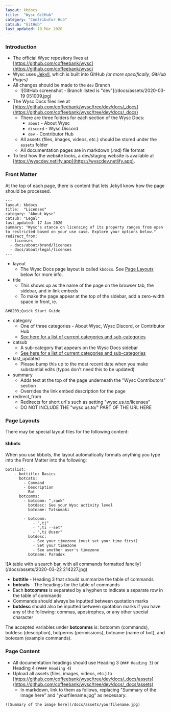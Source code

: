 ```yaml
---
layout: kbdocs
title:  "Wysc GitHub"
category: "Contributor Hub"
catsub: "GitHub"
last_updated: 19 Mar 2020
---
```



### Introduction
- The official Wysc repository lives at [https://github.com/coffeebank/wysc](https://github.com/coffeebank/wysc)
- Wysc uses [Jekyll](https://jekyllrb.com/), which is built into GitHub *(or more specifically, GitHub Pages)*
- All changes should be made to the `dev` Branch
    - ![GitHub screenshot - Branch listed is "dev"](/docs/assets/2020-03-19 051009.jpg)
- The Wysc Docs files live at [https://github.com/coffeebank/wysc/tree/dev/docs/_docs](https://github.com/coffeebank/wysc/tree/dev/docs/_docs)
    - There are three folders for each section of the Wysc Docs:
        - `about` - About Wysc
        - `discord` - Wysc Discord
        - `dev` - Contributor Hub
    - All assets (files, images, videos, etc.) should be stored under the `assets` folder
    - All documentation pages are in markdown (.md) file format
- To test how the website looks, a dev/staging website is available at [https://wyscdev.netlify.app](https://wyscdev.netlify.app).


### Front Matter

At the top of each page, there is content that lets Jekyll know how the page should be processed.

```
---
layout: kbdocs
title:  "Licenses"
category: "About Wysc"
catsub: "Legal"
last_updated: 17 Jan 2020
summary: "Wysc's stance on licensing of its property ranges from open to restricted based on your use case. Explore your options below."
redirect_from:
  - licenses
  - docs/about/brand/licenses
  - docs/about/legal/licenses
---
```

- layout
    - The Wysc Docs page layout is called `kbdocs`. See [Page Layouts](#page-layouts) below for more info.
- title
    - This shows up as the name of the page on the browser tab, the sidebar, and in link embeds
    - To make the page appear at the top of the sidebar, add a zero-width space in front, ie.  
```
&#8203;Quick Start Guide
```
- category
    - One of three categories - About Wysc, Wysc Discord, or Contributor Hub
    - [See here for a list of current categories and sub-categories](https://github.com/coffeebank/wysc/blob/dev/docs/_data/docscat.yml)
- catsub
    - A sub-category that appears on the Wysc Docs sidebar
    - [See here for a list of current categories and sub-categories](https://github.com/coffeebank/wysc/blob/dev/docs/_data/docscat.yml)
- last_updated
    - Please bump this up to the most recent date when you make substantial edits (typos don't need this to be updated)
- summary
    - Adds text at the top of the page underneath the "Wysc Contributors" section
    - Overrides the link embed description for the page
- redirect_from
    - Redirects for short url's such as setting "wysc.us.to/licenses"
    - DO NOT INCLUDE THE "wysc.us.to/" PART OF THE URL HERE


### Page Layouts

There may be special layout files for the following content:

#### kbbots

When you use kbbots, the layout automatically formats anything you type into the Front Matter into the following:

```
botslist:
    - bottitle: Basics
      botcats:
        - Command
        - Description
        - Bot
      botcomms:
        - botcomm: ",rank"
          botdesc: See your Wysc activity level
          botname: Tatsumaki

        - botcomm:
            - ",ti"
            - ",ti --set"
            - ",ti @user"
          botdesc:
            - See your timezone (must set your time first)
            - Set your timezone
            - See another user's timezone
          botname: Paradøx
```
![A table with a search bar, with all commands formatted fancily](/docs/assets/2020-03-22 214227.jpg)

- **bottitle** - Heading 3 that should summarize the table of commands
- **botcats** - The headings for the table of commands
- Each **botcomms** is separated by a hyphen to indicate a separate row in the table of commands
- Commands should always be inputted between quotation marks
- **botdesc** should also be inputted between quotation marks if you have any of the following: commas, apostrophes, or any other special character

The accepted variables under **botcomms** is: botcomm (commands), botdesc (description), botperms (permissions), botname (name of bot), and botexam (example commands). 



### Page Content

- All documentation headings should use Heading 3 (`### Heading 3`) or Heading 4 (`#### Heading 4`)
- Upload all assets (files, images, videos, etc.) to [https://github.com/coffeebank/wysc/tree/dev/docs/_docs/assets](https://github.com/coffeebank/wysc/tree/dev/docs/_docs/assets)
    - In markdown, link to them as follows, replacing "Summary of the image here" and "yourfilename.jpg" as necessary:  
```
![Summary of the image here](/docs/assets/yourfilename.jpg)
```

